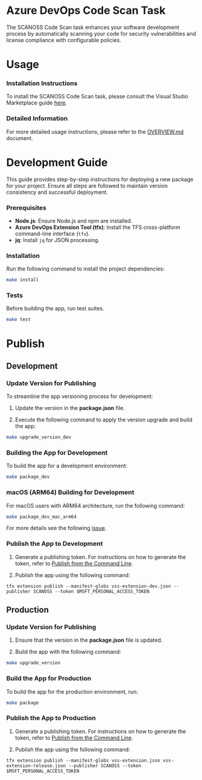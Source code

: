 # Azure DevOps Code Scan Task
The SCANOSS Code Scan task enhances your software development process by automatically scanning your code for security vulnerabilities and license compliance with configurable policies.

# Usage

### Installation Instructions
To install the SCANOSS Code Scan task, please consult the Visual Studio Marketplace guide [here](INSERT_LINK_TO_AZURE_MARKETPLACE_DEV_OPS).  

### Detailed Information
For more detailed usage instructions, please refer to the [OVERVIEW.md](OVERVIEW.md) document.


# Development Guide

This guide provides step-by-step instructions for deploying a new package for your project. Ensure all steps are followed to maintain version consistency and successful deployment.

### Prerequisites

- **Node.js**: Ensure Node.js and npm are installed.
- **Azure DevOps Extension Tool (tfx)**: Install the TFS cross-platform command-line interface (`tfx`).
- **jq**: Install `jq` for JSON processing.

### Installation
Run the following command to install the project dependencies:

``` bash
make install
```



### Tests
Before building the app, run test suites.
``` bash
make test
```


# Publish

## Development

### Update Version for Publishing

To streamline the app versioning process for development:

1. Update the version in the **package.json** file.

2. Execute the following command to apply the version upgrade and build the app:
```bash
make upgrade_version_dev
```

### Building the App for Development

To build the app for a development environment:

```bash
make package_dev
```

### macOS (ARM64) Building for Development 
For macOS users with ARM64 architecture, run the following command:
```bash
make package_dev_mac_arm64
```
For more details see the following [issue](https://github.com/microsoft/tfs-cli/issues/414).


### Publish the App to Development

1. Generate a publishing token. For instructions on how to generate the token, refer to [Publish from the Command Line](https://learn.microsoft.com/en-us/azure/devops/extend/publish/command-line?view=azure-devops).

2. Publish the app using the following command:
```
tfx extension publish --manifest-globs vss-extension-dev.json --publisher SCANOSS --token $MSFT_PERSONAL_ACCESS_TOKEN
```


## Production

### Update Version for Publishing

1. Ensure that the version in the **package.json** file is updated.

2. Build the app with the following command:
```bash
make upgrade_version
```

### Build the App for Production

To build the app for the production environment, run:
```bash
make package
```

### Publish the App to Production

1. Generate a publishing token. For instructions on how to generate the token, refer to [Publish from the Command Line](https://learn.microsoft.com/en-us/azure/devops/extend/publish/command-line?view=azure-devops).

2. Publish the app using the following command:
```
tfx extension publish --manifest-globs vss-extension.json vss-extension-release.json --publisher SCANOSS --token $MSFT_PERSONAL_ACCESS_TOKEN
```

